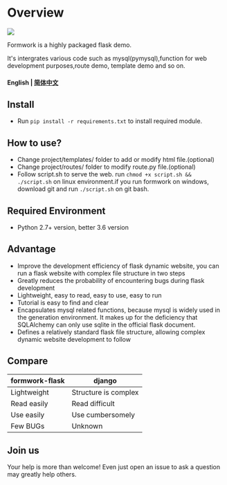 # Overview

[![](https://img.shields.io/badge/github-issues-%2365A30D?style=flat-square&logo=github)](https://github.com/Oumae-Kumiko/time-zone-date/issues)

Formwork is a highly packaged flask demo.

It's intergrates various code such as mysql(pymysql),function for web development purposes,route demo, template demo and so on.

#### English | [简体中文](/README_CN.md)

## Install

- Run ```pip install -r requirements.txt``` to install required module.

## How to use?

- Change project/templates/ folder to add or modify html file.(optional)
- Change project/routes/ folder to modify route.py file.(optional)
- Follow script.sh to serve the web. run  ```chmod +x script.sh && ./script.sh``` on linux environment.if you run formwork on windows, download git and run ```./script.sh``` on git bash.

## Required Environment

- Python 2.7+ version, better 3.6 version

## Advantage
- Improve the development efficiency of flask dynamic website, you can run a flask website with complex file structure in two steps
- Greatly reduces the probability of encountering bugs during flask development
- Lightweight, easy to read, easy to use, easy to run
- Tutorial is easy to find and clear
- Encapsulates mysql related functions, because mysql is widely used in the generation environment. It makes up for the deficiency that SQLAlchemy can only use sqlite in the official flask document.
- Defines a relatively standard flask file structure, allowing complex dynamic website development to follow 

## Compare 
|formwork-flask|django|
|---|---|
|Lightweight|Structure is complex|
|Read easily|Read difficult|
|Use easily|Use cumbersomely|
|Few BUGs|Unknown|

## Join us

Your help is more than welcome! Even just open an issue to ask a question may greatly help others.
